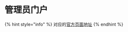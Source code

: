 # 管理员门户

{% hint style="info" %}
对应的[官方页面地址](https://contributing.bitwarden.com/server/admin/)
{% endhint %}
